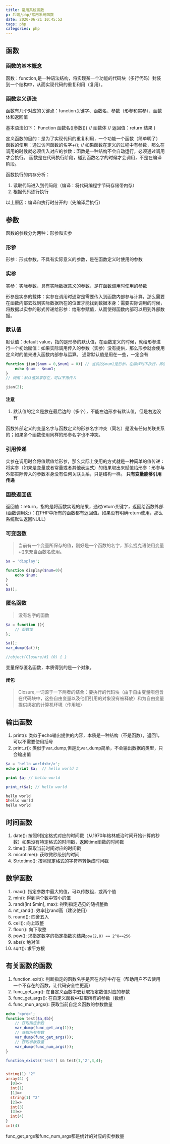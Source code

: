 ```yaml
---
title: 常用系统函数
p: 后端/php/常用系统函数
date: 2020-06-21 10:45:52
tags: php
categories: php
---
```

## 函数

### 函数的基本概念

函数：function,是一种语法结构，将实现某一个功能的代码块（多行代码）封装到一个结构中，从而实现代码的重复利用（复用）。

### 函数定义语法

函数有几个对应的关键点：function关键字、函数名、参数（形参和实参）、函数体和返回值

基本语法如下：
Function 函数名([参数]){
    // 函数体
    // 返回值：return 结果
}

定义函数的目的：是为了实现代码的重复利用，一个功能一个函数（简单明了）
函数的使用：通过访问函数的名字+(); // 如果函数在定义的过程中有参数，那么在调用的时候就必须传入对应的参数：函数是一种结构不会自动运行，必须通过调用才会执行。
函数是在代码执行阶段，碰到函数名字的时候才会调用，不是在编译阶段。

函数执行的内存分析：

1. 读取代码进入到代码段（编译：将代码编程字节码存储带内存）
2. 根据代码逐行执行

以上原因：编译和执行时分开的（先编译后执行）

## 参数

函数的参数分为两种：形参和实参

### 形参

形参：形式参数，不具有实际意义的参数，是在函数定义时使用的参数

### 实参

实参：实际参数，具有实际数据意义的参数，是在函数调用时使用的参数

形参是实参的载体：实参在调用时通常是需要传入到函数内部参与计算，那么需要在函数内部去找到实际数据所在的位置才能找到数据本身：需要实际调用的时候，将数据以实参的形式传递给形参：给形参赋值，从而使得函数内部可以用到外部数据。

### 默认值

默认值：default value，指的是形参的默认值，在函数定义的时候，就给形参进行一个初始赋值：如果实际调用传入的参数（实参）没有提供，那么形参就会使用定义时的值来进入函数内部参与运算。
通常默认值是用在一些，一定会有

```php
function jian($num = 0,$num1 = 0){ // 当前的$num1是形参，在编译时不执行，即便执行也是在jian函数内部，不会与玩不的$num1变量冲突
    echo $num - $num1;
}
// 调用：默认值如果存在，可以不用传入

jian(2);
```

#### 注意

1. 默认值的定义是放在最后边的（多个），不能左边形参有默认值，但是右边没有

函数外部定义的变量名字与函数定义的形参名字冲突（同名）是没有任何关联关系的；如果多个函数使用同样的形参名字也不冲突。

### 引用传递

实参在调用时会将值赋值给形参，那么实际上使用的方式就是一种简单的值传递：将实参（如果是变量或者常量或者其他表达式）的结果取出来赋值给形参：形参与外部实际传入的参数本身没有任何关联关系，只是结构一样。
**只有变量能够引用传递**

### 函数返回值

返回值：return，指的是将函数实现的结果，通过return关键字，返回给函数外部(函数调用处)：在PHP中所有的函数都有返回值。如果没有明确return使用，那么系统默认返回NULL）

### 可变函数

> 当前有一个变量所保存的值，刚好是一个函数的名字，那么捷克语使用变量+()来充当函数名使用。

```php
$a = 'display';

function display($num=0){
    echo $num;
}
s
$a();
```

### 匿名函数

> 没有名字的函数

```php
$a = function (){
    // 函数体
};

$a();
var_dump($a());

//object(Closure)#1 (0) { }  
```

变量保存匿名函数，本质得到的是一个对象。

#### 闭包

> Closure,一词源于一下两者的结合：要执行的代码块（由于自由变量呗包含在代码块中，这些自由变量以及他们引用的对象没有被释放）和为自由变量提供绑定的计算机环境（作用域）

## 输出函数

1. print(): 类似于echo输出提供的内容，本质是一种结构（不是函数），返回1，可以不需要使用括号
2. print_r(): 类似于var_dump,但是比var_dump简单，不会输出数据的类型，只会输出值

```php
$a = 'hello world<br/>';
echo print $a;  // hello world 1

print $a; // hello world

print_r($a); // hello world

hello world
1hello world
hello world
```

## 时间函数

1. date(): 按照9指定格式对应的时间戳（从1970年格林威治时间开始计算的秒数）如果没有特定格式的时间戳，返回time函数的时间戳
2. time(): 获取当前时间对应的时间戳
3. microtime(): 获取微秒级别的时间
4. Strtotime(): 按照规定格式的字符串转换成时间戳

## 数学函数

1. max(): 指定参数中最大的值，可以传数组，或两个值
2. min(): 得到两个数中较小的值
3. rand([int $min], max): 得到指定遇见的随机整数
4. mt_rand(): 效率比rand高（建议使用）
5. round(): 四舍五入
6. ceil(): 向上取整
7. floor(): 向下取整
8. pow(): 求指定数字的指定指数次结果`pow(2,8) == 2^8==256`
9. abs(): 绝对值
10. sqrt(): 求平方根

## 有关函数的函数

1. function_exit(): 判断指定的函数名字是否在内存中存在（帮助用户不去使用一个不存在的函数，让代码安全性更高）
2. func_get_arg(): 在自定义函数中去获取指定数值对应的参数
3. func_get_args(): 在自定义函数中获取所有的参数（数组）
4. func_mun_args(): 获取当前自定义函数的参数数量

```php
echo '<pre>';
function test($a,$b){
    // 获取指定参数
    var_dump(func_get_arg(1));
    // 获取所有参数
    var_dump(func_get_args());
    // 获取参数数量
    var_dump(func_num_args());
}

function_exists('test') && test(1,'2',3,4);


string(1) "2"
array(4) {
  [0]=>
  int(1)
  [1]=>
  string(1) "2"
  [2]=>
  int(3)
  [3]=>
  int(4)
}
int(4)
```

func_get_args和func_num_args都是统计的对应的实参数量